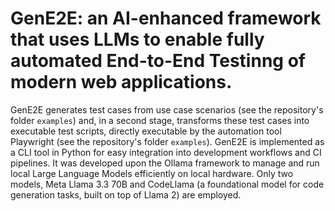 # GenE2E: an AI-enhanced framework that uses LLMs to enable fully automated End-to-End Testinng of modern web applications.  
GenE2E generates test cases from use case scenarios (see the repository's folder `examples`) and, in a second stage, transforms these test cases into executable test scripts, directly executable by 
the automation tool Playwright (see the repository's folder `examples`). GenE2E is implemented as a CLI tool in Python for easy integration into development workflows and CI pipelines.
It was developed upon the Ollama framework to manage and run local Large Language Models efficiently on local hardware.
Only two models, Meta Llama 3.3 70B and CodeLlama (a foundational model for code generation tasks, built on top of Llama 2) are employed.
